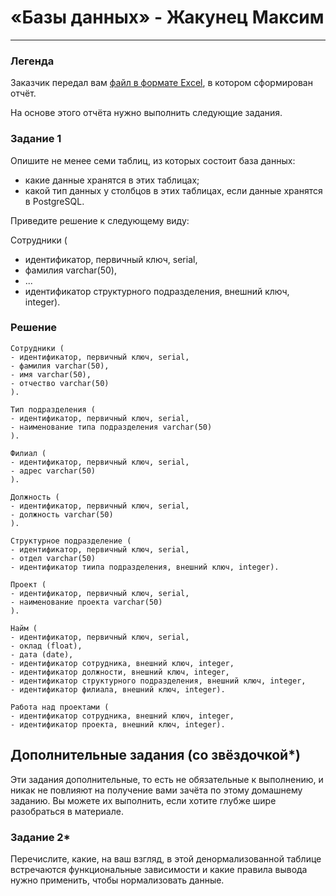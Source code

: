# «Базы данных» - Жакунец Максим

---
### Легенда

Заказчик передал вам [файл в формате Excel](https://github.com/netology-code/sdb-homeworks/blob/main/resources/hw-12-1.xlsx), в котором сформирован отчёт. 

На основе этого отчёта нужно выполнить следующие задания.

### Задание 1

Опишите не менее семи таблиц, из которых состоит база данных:

- какие данные хранятся в этих таблицах;
- какой тип данных у столбцов в этих таблицах, если данные хранятся в PostgreSQL.

Приведите решение к следующему виду:

Сотрудники (

- идентификатор, первичный ключ, serial,
- фамилия varchar(50),
- ...
- идентификатор структурного подразделения, внешний ключ, integer).

### Решение 

```
Сотрудники (
- идентификатор, первичный ключ, serial,
- фамилия varchar(50),
- имя varchar(50),
- отчество varchar(50)
).

Тип подразделения (
- идентификатор, первичный ключ, serial,
- наименование типа подразделения varchar(50)
).

Филиал (
- идентификатор, первичный ключ, serial,
- адрес varchar(50)
).

Должность (
- идентификатор, первичный ключ, serial,
- должность varchar(50)
).

Структурное подразделение (
- идентификатор, первичный ключ, serial,
- отдел varchar(50)
- идентификатор тиипа подразделения, внешний ключ, integer).

Проект (
- идентификатор, первичный ключ, serial,
- наименование проекта varchar(50)
).

Найм (
- идентификатор, первичный ключ, serial,
- оклад (float),
- дата (date),
- идентификатор сотрудника, внешний ключ, integer,
- идентификатор должности, внешний ключ, integer,
- идентификатор структурного подразделения, внешний ключ, integer,
- идентификатор филиала, внешний ключ, integer).

Работа над проектами (
- идентификатор сотрудника, внешний ключ, integer,
- идентификатор проекта, внешний ключ, integer).

```

## Дополнительные задания (со звёздочкой*)
Эти задания дополнительные, то есть не обязательные к выполнению, и никак не повлияют на получение вами зачёта по этому домашнему заданию. Вы можете их выполнить, если хотите глубже шире разобраться в материале.


### Задание 2*

Перечислите, какие, на ваш взгляд, в этой денормализованной таблице встречаются функциональные зависимости и какие правила вывода нужно применить, чтобы нормализовать данные.
